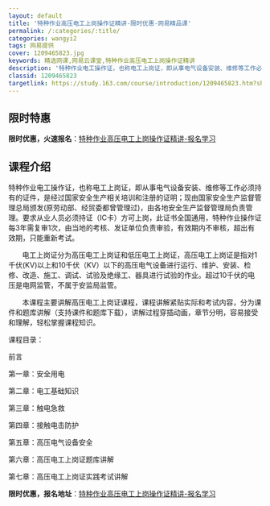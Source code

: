```yaml
---
layout: default
title: '特种作业高压电工上岗操作证精讲-限时优惠-网易精品课'
permalink: /:categories/:title/
categories: wangyi2
tags: 网易提供
cover: 1209465823.jpg
keywords: 精选网课,网易云课堂,特种作业高压电工上岗操作证精讲
description: '特种作业电工操作证，也称电工上岗证，即从事电气设备安装、维修等工作必须持有的证件，是经过国家安全生产相关培训和注册的证明'
classid: 1209465823
targetlink: https://study.163.com/course/introduction/1209465823.htm?share=1&shareId=1025206652&utm_campaign=share&utm_medium=iphoneShare&utm_source=&utm_u=1025206652
---
```


## 限时特惠

**限时优惠，火速报名**：[特种作业高压电工上岗操作证精讲-报名学习](https://study.163.com/course/introduction/1209465823.htm?share=1&shareId=1025206652&utm_campaign=share&utm_medium=iphoneShare&utm_source=&utm_u=1025206652)

## 课程介绍

特种作业电工操作证，也称电工上岗证，即从事电气设备安装、维修等工作必须持有的证件，是经过国家安全生产相关培训和注册的证明；现由国家安全生产监督管理总局颁发(原劳动部、经贸委都曾管理过)，由各地安全生产监督管理局负责管理。要求从业人员必须持证（IC卡）方可上岗，此证书全国通用，特种作业操作证每3年需复审1次，由当地的考核、发证单位负责审验，有效期内不审核，超出有效期，只能重新考试。

       电工上岗证分为高压电工上岗证和低压电工上岗证，高压电工上岗证是指对1千伏(KV)以上和10千伏（KV）以下的高压电气设备进行运行、维护、安装、检修、改造、施工、调试、试验及绝缘工、器具进行试验的作业。超过10千伏的电压是电网监管，不属于安监局监管。 

       本课程主要讲解高压电工上岗证课程，课程讲解紧贴实际和考试内容，分为课件和题库讲解（支持课件和题库下载），讲解过程穿插动画，章节分明，容易接受和理解，轻松掌握课程知识。



课程目录：

前言

第一章：安全用电

第二章：电工基础知识   

第三章：触电急救

第四章：接触电击防护

第五章：高压电气设备安全

第六章：高压电工上岗证题库讲解

第七章：高压电工上岗证实践考试讲解

**限时优惠，报名地址**：[特种作业高压电工上岗操作证精讲-报名学习](https://study.163.com/course/introduction/1209465823.htm?share=1&shareId=1025206652&utm_campaign=share&utm_medium=iphoneShare&utm_source=&utm_u=1025206652)

